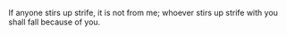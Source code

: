 If anyone stirs up strife, it is not from me; whoever stirs up strife with you shall fall because of you.
